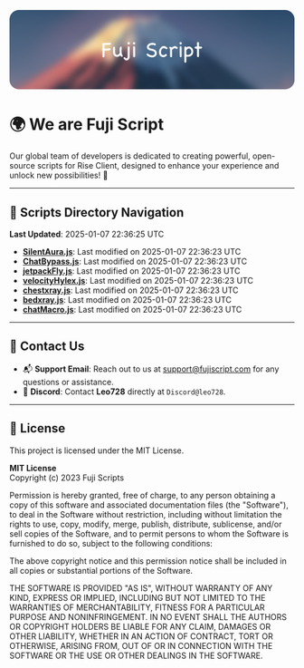 ![Banner](.github/b.webp)

# 🌍 **We are Fuji Script**

Our global team of developers is dedicated to creating powerful, open-source scripts for Rise Client, designed to enhance your experience and unlock new possibilities! 🌟

---
<!-- SCRIPTS_NAVIGATION_START -->
## 📂 **Scripts Directory Navigation**

**Last Updated**: 2025-01-07 22:36:25 UTC

- **[SilentAura.js](scripts/SilentAura.js)**: Last modified on 2025-01-07 22:36:23 UTC
- **[ChatBypass.js](scripts/ChatBypass.js)**: Last modified on 2025-01-07 22:36:23 UTC
- **[jetpackFly.js](scripts/jetpackFly.js)**: Last modified on 2025-01-07 22:36:23 UTC
- **[velocityHylex.js](scripts/velocityHylex.js)**: Last modified on 2025-01-07 22:36:23 UTC
- **[chestxray.js](scripts/chestxray.js)**: Last modified on 2025-01-07 22:36:23 UTC
- **[bedxray.js](scripts/bedxray.js)**: Last modified on 2025-01-07 22:36:23 UTC
- **[chatMacro.js](scripts/chatMacro.js)**: Last modified on 2025-01-07 22:36:23 UTC

<!-- SCRIPTS_NAVIGATION_END -->

---

## 💬 **Contact Us**  
- 📬 **Support Email**: Reach out to us at [support@fujiscript.com](mailto:support@fujiscript.com) for any questions or assistance.  
- 💬 **Discord**: Contact **Leo728** directly at `Discord@leo728`.

---

## 📜 **License**

This project is licensed under the MIT License.  

**MIT License**  
Copyright (c) 2023 Fuji Scripts  

Permission is hereby granted, free of charge, to any person obtaining a copy of this software and associated documentation files (the "Software"), to deal in the Software without restriction, including without limitation the rights to use, copy, modify, merge, publish, distribute, sublicense, and/or sell copies of the Software, and to permit persons to whom the Software is furnished to do so, subject to the following conditions:  

The above copyright notice and this permission notice shall be included in all copies or substantial portions of the Software.  

THE SOFTWARE IS PROVIDED "AS IS", WITHOUT WARRANTY OF ANY KIND, EXPRESS OR IMPLIED, INCLUDING BUT NOT LIMITED TO THE WARRANTIES OF MERCHANTABILITY, FITNESS FOR A PARTICULAR PURPOSE AND NONINFRINGEMENT. IN NO EVENT SHALL THE AUTHORS OR COPYRIGHT HOLDERS BE LIABLE FOR ANY CLAIM, DAMAGES OR OTHER LIABILITY, WHETHER IN AN ACTION OF CONTRACT, TORT OR OTHERWISE, ARISING FROM, OUT OF OR IN CONNECTION WITH THE SOFTWARE OR THE USE OR OTHER DEALINGS IN THE SOFTWARE.  
